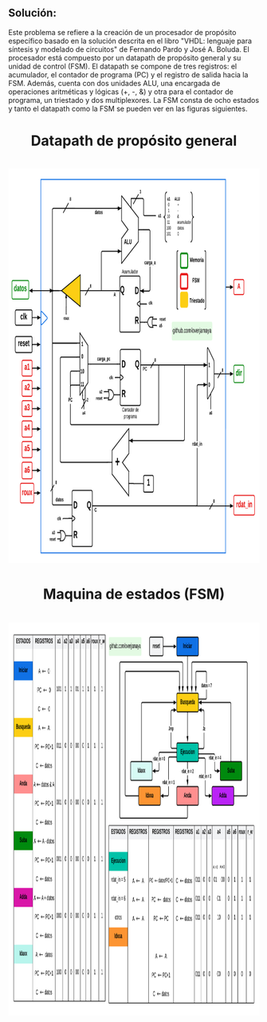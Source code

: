 ## Solución:

Este problema se refiere a la creación de un procesador de propósito específico basado en la solución descrita en el libro "VHDL: lenguaje para síntesis y modelado de circuitos" de Fernando Pardo y José A. Boluda. El procesador está compuesto por un datapath de propósito general y su unidad de control (FSM). El datapath se compone de tres registros: el acumulador, el contador de programa (PC) y el registro de salida hacia la FSM. Además, cuenta con dos unidades ALU, una encargada de operaciones aritméticas y lógicas (+, -, &) y otra para el contador de programa, un triestado y dos multiplexores. La FSM consta de ocho estados y tanto el datapath como la FSM se pueden ver en las figuras siguientes.

<h1 align="center">
 Datapath de propósito general 
 <h1 align="center"> <a href="https://github.com/overjamaya/verilog_designs/tree/main" target="_blank"> <img src="/Problema_2/Imagenes/Datapath.png" width="931" height="791"/></a> </h1>  </h1>
 
 <h1 align="center">
 Maquina de estados (FSM)
 <h1 align="center"> <a href="https://github.com/overjamaya/verilog_designs/tree/main" target="_blank"> <img src="/Problema_2/Imagenes/FSM.png" width="1156" height="789"/></a> </h1>  </h1>
